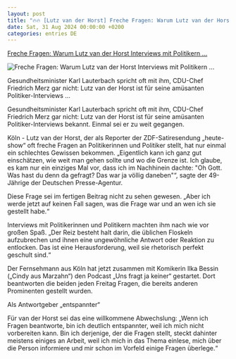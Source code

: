 ```yaml
---
layout: post
title: "🔥🔥 [Lutz van der Horst] Freche Fragen: Warum Lutz van der Horst Interviews mit Politikern ..."
date: Sat, 31 Aug 2024 00:00:00 +0200
categories: entries DE
---
```

[Freche Fragen: Warum Lutz van der Horst Interviews mit Politikern ...](https://www.volksstimme.de/panorama/warum-lutz-van-der-horst-interviews-mit-politikern-reizen-3908549)

![Freche Fragen: Warum Lutz van der Horst Interviews mit Politikern ...](https://bmg-images.forward-publishing.io/2024/09/01/3a9d8655-aec2-4e7f-b7ae-d59b2cb39119.jpeg?rect=0%2C107%2C2048%2C1152&w=1024)

Gesundheitsminister Karl Lauterbach spricht oft mit ihm, CDU-Chef Friedrich Merz gar nicht: Lutz van der Horst ist für seine amüsanten Politiker-Interviews ...

Gesundheitsminister Karl Lauterbach spricht oft mit ihm, CDU-Chef Friedrich Merz gar nicht: Lutz van der Horst ist für seine amüsanten Politiker-Interviews bekannt. Einmal sei er zu weit gegangen.

Köln - Lutz van der Horst, der als Reporter der ZDF-Satiresendung „heute-show“ oft freche Fragen an Politikerinnen und Politiker stellt, hat nur einmal ein schlechtes Gewissen bekommen. „Eigentlich kann ich ganz gut einschätzen, wie weit man gehen sollte und wo die Grenze ist. Ich glaube, es kam nur ein einziges Mal vor, dass ich im Nachhinein dachte: "Oh Gott. Was hast du denn da gefragt? Das war ja völlig daneben"“, sagte der 49-Jährige der Deutschen Presse-Agentur.

Diese Frage sei im fertigen Beitrag nicht zu sehen gewesen. „Aber ich werde jetzt auf keinen Fall sagen, was die Frage war und an wen ich sie gestellt habe.“

Interviews mit Politikerinnen und Politikern machten ihm nach wie vor großen Spaß. „Der Reiz besteht halt darin, die üblichen Floskeln aufzubrechen und ihnen eine ungewöhnliche Antwort oder Reaktion zu entlocken. Das ist eine Herausforderung, weil sie rhetorisch perfekt geschult sind.“

Der Fernsehmann aus Köln hat jetzt zusammen mit Komikerin Ilka Bessin („Cindy aus Marzahn“) den Podcast „Uns fragt ja keiner“ gestartet. Dort beantworten die beiden jeden Freitag Fragen, die bereits anderen Prominenten gestellt wurden.

Als Antwortgeber „entspannter“

Für van der Horst sei das eine willkommene Abwechslung: „Wenn ich Fragen beantworte, bin ich deutlich entspannter, weil ich mich nicht vorbereiten kann. Bin ich derjenige, der die Fragen stellt, steckt dahinter meistens einiges an Arbeit, weil ich mich in das Thema einlese, mich über die Person informiere und mir schon im Vorfeld einige Fragen überlege.“




